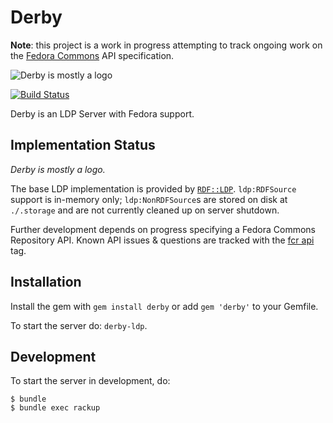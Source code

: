 Derby
=====

__Note__: this project is a work in progress attempting to track ongoing work on
the [Fedora Commons](http://fedorarepository.org/) API specification.

![Derby is mostly a logo](/logo/derby.png)

[![Build Status](https://travis-ci.com/fcrepo4-labs/derby.svg?branch=master)](https://travis-ci.com/fcrepo4-labs/derby)

Derby is an LDP Server with Fedora support. 

Implementation Status
---------------------

_Derby is mostly a logo._

The base LDP implementation is provided by
[`RDF::LDP`](https://github.com/ruby-rdf/rdf-ldp). `ldp:RDFSource` support is
in-memory only; `ldp:NonRDFSource`s are stored on disk at `./.storage` and are
not currently cleaned up on server shutdown.

Further development depends on progress specifying a Fedora Commons Repository
API. Known API issues & questions are tracked with the
[fcr api](https://github.com/fcrepo4-labs/derby/issues?q=is%3Aissue+is%3Aopen+label%3A%22fcr+api%22)
tag.

Installation
------------

Install the gem with `gem install derby` or add `gem 'derby'` to your Gemfile.

To start the server do: `derby-ldp`.

Development
-----------

To start the server in development, do:

```console
$ bundle
$ bundle exec rackup
```




